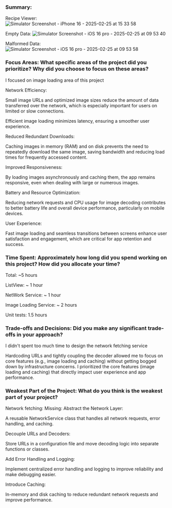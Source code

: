 ### Summary: 
Recipe Viewer:
![Simulator Screenshot - iPhone 16 - 2025-02-25 at 15 33 58](https://github.com/user-attachments/assets/6a1007e9-1c0d-4999-ac87-3d987d6de4df)

Empty Data:
![Simulator Screenshot - iOS 16 pro - 2025-02-25 at 09 53 40](https://github.com/user-attachments/assets/f26c5c50-be53-4321-9da6-c53edf49cc9d)

Malformed Data:
![Simulator Screenshot - iOS 16 pro - 2025-02-25 at 09 53 58](https://github.com/user-attachments/assets/ceb16dd0-e410-480d-8e67-8e86248fc311)


### Focus Areas: What specific areas of the project did you prioritize? Why did you choose to focus on these areas?

I focused on image loading area of this project

Network Efficiency:

Small image URLs and optimized image sizes reduce the amount of data transferred over the network, which is especially important for users on limited or slow connections.

Efficient image loading minimizes latency, ensuring a smoother user experience.

Reduced Redundant Downloads:

Caching images in memory (RAM) and on disk prevents the need to repeatedly download the same image, saving bandwidth and reducing load times for frequently accessed content.

Improved Responsiveness:

By loading images asynchronously and caching them, the app remains responsive, even when dealing with large or numerous images.

Battery and Resource Optimization:

Reducing network requests and CPU usage for image decoding contributes to better battery life and overall device performance, particularly on mobile devices.

User Experience:

Fast image loading and seamless transitions between screens enhance user satisfaction and engagement, which are critical for app retention and success.

### Time Spent: Approximately how long did you spend working on this project? How did you allocate your time?
Total: ~5 hours

ListView: ~ 1 hour

NetWork Service: ~ 1 hour

Image Loading Service: ~ 2 hours

Unit tests: 1.5 hours


### Trade-offs and Decisions: Did you make any significant trade-offs in your approach?

I didn't spent too much time to design the network fetching service

Hardcoding URLs and tightly coupling the decoder allowed me to focus on core features (e.g., image loading and caching) without getting bogged down by infrastructure concerns.
I prioritized the core features (image loading and caching) that directly impact user experience and app performance.

### Weakest Part of the Project: What do you think is the weakest part of your project?
Network fetching:
Missing:
Abstract the Network Layer:

A reusable NetworkService class that handles all network requests, error handling, and caching.

Decouple URLs and Decoders:

Store URLs in a configuration file and move decoding logic into separate functions or classes.

Add Error Handling and Logging:

Implement centralized error handling and logging to improve reliability and make debugging easier.

Introduce Caching:

In-memory and disk caching to reduce redundant network requests and improve performance.
